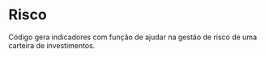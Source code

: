 # Risco
 Código gera indicadores com função de ajudar na gestão de risco de uma carteira de investimentos.
